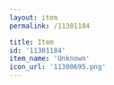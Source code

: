 ```yaml
---
layout: item
permalink: /11301184

title: Item
id: '11301184'
item_name: 'Unknown'
icon_url: '11300695.png'
---
```

